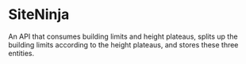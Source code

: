 # SiteNinja
An API that consumes building limits and height plateaus, splits up the building limits according to the height plateaus, and stores these three entities.
